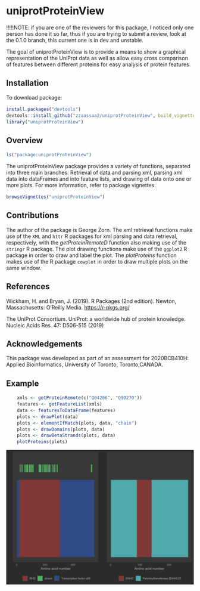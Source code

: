 # uniprotProteinView

<!-- badges: start -->
<!-- badges: end -->

!!!!!NOTE: if you are one of the reviewers for this package, I noticed only one person has done it so far, thus if you are trying to submit a review, look at the 0.1.0 branch, this current one is in dev and unstable.




The goal of uniprotProteinView is to provide a means to show a graphical representation of the UniProt data as well as allow easy cross comparison of features between different proteins for easy analysis of protein features.

## Installation

To download package:

``` r
install.packages("devtools")
devtools::install_github("zzaassaa2/uniprotProteinView", build_vignettes = TRUE)
library("uniprotProteinView")
```

## Overview

``` r
ls("package:uniprotProteinView")
```

The uniprotProteinView package provides a variety of functions, separated into three main branches: Retrieval of data and parsing xml, parsing xml data into dataFrames and into feature lists, and drawing of data onto one or more plots.
For more information, refer to package vignettes.

``` r
browseVignettes("uniprotProteinView")
```

## Contributions

The author of the package is George Zorn. The xml retrieval functions make use of the `XML` and `httr` R packages for xml parsing and data retrieval, respectively, with the *getProteinRemoteD* function also making use of the `stringr` R package. The plot drawing functions make use of the `ggplot2` R package in order to draw and label the plot. The *plotProteins* function makes use of the R package `cowplot` in order to draw multiple plots on the same window.

## References

Wickham, H. and Bryan, J. (2019). R Packages (2nd edition). Newton, Massachusetts: O’Reilly Media. https://r-pkgs.org/

The UniProt Consortium. UniProt: a worldwide hub of protein knowledge. Nucleic Acids Res. 47: D506-515 (2019)

## Acknowledgements

This package was developed as part of an assessment for 2020BCB410H: Applied Bioinformatics, University of Toronto, Toronto,CANADA.

## Example

``` r
    xmls <- getProteinRemote(c("Q04206", "Q9D270"))
    features <- getFeatureList(xmls)
    data <- featuresToDataFrame(features)
    plots <- drawPlot(data)
    plots <- elementIfMatch(plots, data, "chain")
    plots <- drawDomains(plots, data)
    plots <- drawBetaStrands(plots, data)
    plotProteins(plots)
```

![](inst/extdata/Rplot01.png)